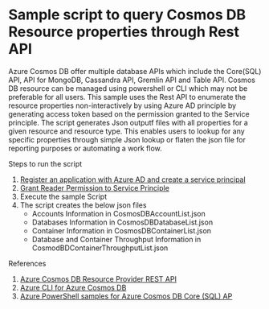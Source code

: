 # Sample script to query Cosmos DB Resource properties through Rest API


Azure Cosmos DB offer multiple database APIs which include the Core(SQL) API, API for MongoDB, Cassandra API, Gremlin API and Table API. 
Cosmos DB resource can be managed using powershell or CLI which may not be preferable for all users.  This sample uses the Rest API to enumerate the resource properties 
non-interactively by using Azure AD principle by generating access token based on the permission granted to the Service principle. The script generates Json outputf files
with all properties for a given resource and resource type. This enables users to lookup for any specific properties through simple Json lookup or flaten the json file for 
reporting purposes or automating a work flow.

Steps to run the script


1. [Register an application with Azure AD and create a service principal](https://docs.microsoft.com/en-us/azure/active-directory/develop/howto-create-service-principal-portal#register-an-application-with-azure-ad-and-create-a-service-principal)
2. [Grant Reader Permission to Service Principle](https://docs.microsoft.com/en-us/azure/cosmos-db/role-based-access-control#identity-and-access-management-iam)
3. Execute the sample Script
4. The script creates the below json files
   - Accounts Information in CosmosDBAccountList.json
   - Databases Information in CosmosDBDatabaseList.json
   - Container Information in CosmosDBContainerList.json
   - Database and Container Throughput Information in CosmodBDContainerThroughputList.json


References
1. [Azure Cosmos DB Resource Provider REST API](https://docs.microsoft.com/en-us/rest/api/cosmos-db-resource-provider/)
2. [Azure CLI for Azure Cosmos DB](https://docs.microsoft.com/en-us/cli/azure/azure-cli-reference-for-cosmos-db)
3. [Azure PowerShell samples for Azure Cosmos DB Core (SQL) AP](https://docs.microsoft.com/en-us/azure/cosmos-db/powershell-samples)
